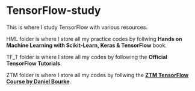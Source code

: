# TensorFlow-study

This is where I study TensorFlow with various resources.

HML folder is where I store all my practice codes by follwing **Hands on Machine Learning with Scikit-Learn, Keras & TensorFlow** book. 

TF_T folder is where I store all my codes by following the **Official TensorFlow Tutorials**.

ZTM folder is where I store all my codes by follwing the **[ZTM TensorFlow Course by Daniel Bourke](https://zerotomastery.io/courses/learn-tensorflow/)**. 
